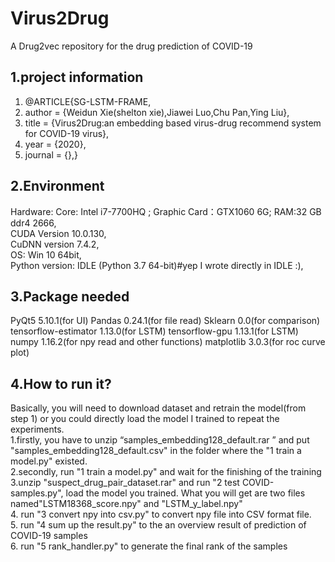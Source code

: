 # Virus2Drug
A Drug2vec repository for the drug prediction of COVID-19
## 1.project information 
1. @ARTICLE{SG-LSTM-FRAME,
2. author = {Weidun Xie(shelton xie),Jiawei Luo,Chu Pan,Ying Liu},  
3. title = {Virus2Drug:an embedding based virus-drug recommend system for COVID-19 virus},
4. year = {2020},  
5. journal = {},}  

## 2.Environment
Hardware: Core: Intel i7-7700HQ ; Graphic Card：GTX1060 6G; RAM:32 GB ddr4 2666,  
CUDA Version 10.0.130,  
CuDNN version 7.4.2,  
OS: Win 10 64bit,  
Python version: IDLE (Python 3.7 64-bit)#yep I wrote directly in IDLE :),  

## 3.Package needed

PyQt5 5.10.1(for UI)
Pandas 0.24.1(for file read)
Sklearn 0.0(for comparison)
tensorflow-estimator 1.13.0(for LSTM)
tensorflow-gpu 1.13.1(for LSTM)
numpy 1.16.2(for npy read and other functions)
matplotlib 3.0.3(for roc curve plot)

## 4.How to run it?
Basically, you will need to download dataset and retrain the model(from step 1)
or you could directly load the model I trained to repeat the experiments.  
1.firstly, you have to unzip “samples_embedding128_default.rar ” and put "samples_embedding128_default.csv" in the folder where the 
"1 train a model.py" existed.  
2.secondly, run "1 train a model.py" and wait for the finishing of the training  
3.unzip "suspect_drug_pair_dataset.rar" and  run "2 test COVID-samples.py", load the model you trained. What you will get are two files named"LSTM18368_score.npy" and "LSTM_y_label.npy"  
4. run "3 convert npy into csv.py" to convert npy file into CSV format file.  
5. run "4 sum up the result.py" to the an overview result of prediction of COVID-19 samples  
6. run "5 rank_handler.py" to generate the final rank of the samples  
